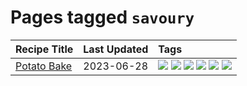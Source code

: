 # Pages tagged `savoury`

|Recipe Title|Last Updated|Tags
|:---|:---|:---|
|[Potato Bake](../recipes/potatobake.md)|2023-06-28|[![](https://img.shields.io/badge/tag-baked-9ab3df)](../tags/baked.md) [![](https://img.shields.io/badge/tag-cheesey-9fef19)](../tags/cheesey.md) [![](https://img.shields.io/badge/tag-dairy-5c1fef)](../tags/dairy.md) [![](https://img.shields.io/badge/tag-potato-d4602a)](../tags/potato.md) [![](https://img.shields.io/badge/tag-savoury-427cd)](../tags/savoury.md) [![](https://img.shields.io/badge/tag-sides-517a72)](../tags/sides.md)|